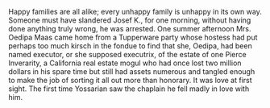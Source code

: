 Happy families are all alike; every unhappy family is unhappy in its own way.
Someone must have slandered Josef K., for one morning, without having done anything truly wrong, he was arrested.
One summer afternoon Mrs. Oedipa Maas came home from a Tupperware party whose hostess had put perhaps too much kirsch in the fondue to find that she, Oedipa, had been named executor, or she supposed executrix, of the estate of one Pierce Inverarity, a California real estate mogul who had once lost two million dollars in his spare time but still had assets numerous and tangled enough to make the job of sorting it all out more than honorary.
It was love at first sight. The first time Yossarian saw the chaplain he fell madly in love with him.

